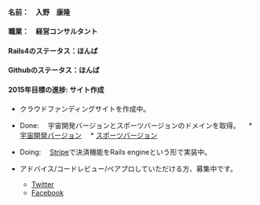 #### 名前：　入野　康隆

#### 職業：　経営コンサルタント

#### Rails4のステータス：ほんば

#### Githubのステータス：ほんば

#### 2015年目標の進捗: サイト作成
* クラウドファンディングサイトを作成中。

* Done: 
　宇宙開発バージョンとスポーツバージョンのドメインを取得。
　* [宇宙開発バージョン](http://www.spacefund.info/en/hello "Space Fund")
　* [スポーツバージョン](http://www.sportsfund.info/ja/hello "Sports Fund")

* Doing: 
　[Stripe](https://stripe.com/japan "Stripe")で決済機能をRails engineという形で実装中。

* アドバイス/コードレビュー/ペアプロしていただける方、募集中です。
  * [Twitter](https://twitter.com/Yasu_Irino "Irino's Twitter")
  * [Facebook](https://www.facebook.com/irinoyasu "Irino's Facebook")